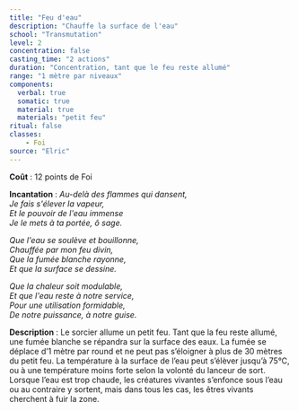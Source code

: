 ```yaml
---
title: "Feu d'eau"
description: "Chauffe la surface de l'eau"
school: "Transmutation"
level: 2
concentration: false
casting_time: "2 actions"
duration: "Concentration, tant que le feu reste allumé"
range: "1 mètre par niveaux"
components:
  verbal: true
  somatic: true
  material: true
  materials: "petit feu"
ritual: false
classes:
    - Foi
source: "Elric"
---
```

**Coût** : 12 points de Foi   

**Incantation** : *Au-delà des flammes qui dansent,*    
*Je fais s'élever la vapeur,*   
*Et le pouvoir de l'eau immense*   
*Je le mets à ta portée, ô sage.*    

*Que l'eau se soulève et bouillonne,*   
*Chauffée par mon feu divin,*    
*Que la fumée blanche rayonne,*    
*Et que la surface se dessine.*    

*Que la chaleur soit modulable,*    
*Et que l'eau reste à notre service,*    
*Pour une utilisation formidable,*    
*De notre puissance, à notre guise.*    

**Description** : Le sorcier allume un petit feu. Tant que la feu reste allumé, une fumée blanche se répandra sur la surface des eaux. La fumée se déplace d’1 mètre par round et ne peut pas s’éloigner à plus de 30 mètres du petit feu. La température à la surface de l’eau peut s’élèver jusqu’à 75°C, ou à une température moins forte selon la volonté du lanceur de sort.   
Lorsque l’eau est trop chaude, les créatures vivantes s’enfonce sous l’eau ou au contraire y sortent, mais dans tous les cas, les êtres vivants cherchent à fuir la zone.  
